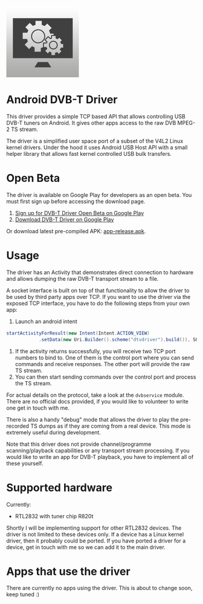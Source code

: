 ![YouTube video](app/src/main/res/mipmap-xxxhdpi/ic_launcher.png)

# Android DVB-T Driver

This driver provides a simple TCP based API that allows
controlling USB DVB-T tuners on Android. It gives other apps access to
the raw DVB MPEG-2 TS stream.

The driver is a simplified user space port of a subset of
the V4L2 Linux kernel drivers. Under the hood it uses Android USB Host API
with a small helper library that allows fast kernel controlled USB bulk transfers.

# Open Beta

The driver is available on Google Play for developers as an open beta. You must first sign up before
accessing the download page.

1. [Sign up for DVB-T Driver Open Beta on Google Play](https://play.google.com/apps/testing/info.martinmarinov.dvbdriver)
2. [Download DVB-T Driver on Google Play](https://play.google.com/store/apps/details?id=info.martinmarinov.dvbdriver)

Or download latest pre-compiled APK: [app-release.apk](app/app-release.apk).

# Usage

The driver has an Activity that demonstrates direct connection to hardware
and allows dumping the raw DVB-T transport stream to a file.

A socket interface is built on top of that functionality to allow the driver
to be used by third party apps over TCP. If you want to use the driver via the
exposed TCP interface, you have to do the following steps from your own app:

1. Launch an android intent
```java
startActivityForResult(new Intent(Intent.ACTION_VIEW)
            .setData(new Uri.Builder().scheme("dtvdriver").build()), SOME_CODE);
```
1. If the activity returns successfully, you will receive two TCP port numbers to bind to.
One of them is the control port where you can send commands and receive responses.
The other port will provide the raw TS stream.
1. You can then start sending commands over the control port and process the TS stream.

For actual details on the protocol, take a look at the `dvbservice` module. There
are no official docs provided, if you would like to volunteer to write one get in touch with me.

There is also a handy "debug" mode that allows the driver to play the pre-recorded TS dumps
as if they are coming from a real device. This mode is extremely useful during development.

Note that this driver does not provide channel/programme scanning/playback capabilities or any transport stream processing.
If you would like to write an app for DVB-T playback, you have to implement all of these yourself.

# Supported hardware

Currently:
* RTL2832 with tuner chip R820t

Shortly I will be implementing support for other RTL2832 devices. The driver is not limited
to these devices only. If a device has a Linux kernel driver, then it probably could be ported.
If you have ported a driver for a device, get in touch with me so we can add it to the main driver.

# Apps that use the driver

There are currently no apps using the driver. This is about to change soon, keep tuned :)